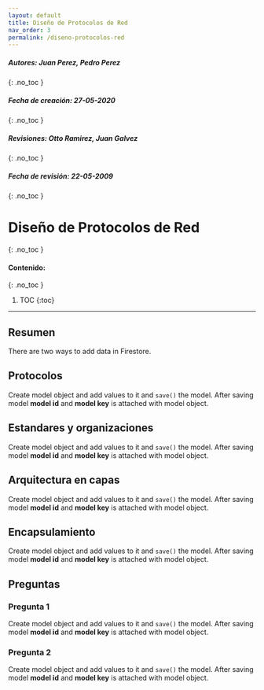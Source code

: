 ```yaml
---
layout: default
title: Diseño de Protocolos de Red
nav_order: 3
permalink: /diseno-protocolos-red
---
```

##### **Autores:** Juan Perez, Pedro Perez
{: .no_toc }

##### **Fecha de creación:** 27-05-2020
{: .no_toc }

##### **Revisiones:**  Otto Ramirez, Juan Galvez
{: .no_toc }

##### **Fecha de revisión:** 22-05-2009
{: .no_toc }

# Diseño de Protocolos de Red
{: .no_toc }

#### Contenido:
{: .no_toc }

1. TOC
{:toc}

---


## Resumen
There are two ways to add data in Firestore.

## Protocolos
Create model object and add values to it and `save()` the model. After saving model **model id** and 
**model key** is attached with model object.

## Estandares y organizaciones
Create model object and add values to it and `save()` the model. After saving model **model id** and 
**model key** is attached with model object.

## Arquitectura en capas
Create model object and add values to it and `save()` the model. After saving model **model id** and 
**model key** is attached with model object.

## Encapsulamiento
Create model object and add values to it and `save()` the model. After saving model **model id** and 
**model key** is attached with model object.


## Preguntas

### Pregunta 1
Create model object and add values to it and `save()` the model. After saving model **model id** and 
**model key** is attached with model object.

### Pregunta 2
Create model object and add values to it and `save()` the model. After saving model **model id** and 
**model key** is attached with model object.
